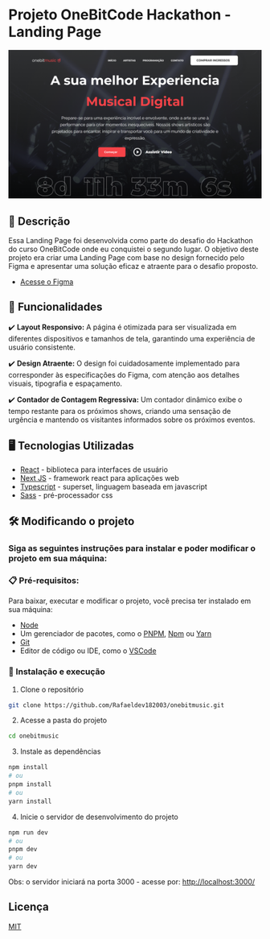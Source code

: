 # Projeto OneBitCode Hackathon - Landing Page

![preview](./public/preview.webp)

## 💭 Descrição

Essa Landing Page foi desenvolvida como parte do desafio do Hackathon do curso OneBitCode onde eu conquistei o segundo lugar. O objetivo deste projeto era criar uma Landing Page com base no design fornecido pelo Figma e apresentar uma solução eficaz e atraente para o desafio proposto.

- [Acesse o Figma](https://www.figma.com/file/rI32MC1DurllSkSAFutArc/Onebitmusic?type=design&node-id=875%3A51072&mode=design&t=HhEz0Qti3aThmoPM-1)

## 🧠 Funcionalidades

 ✔️ **Layout Responsivo:** A página é otimizada para ser visualizada em diferentes dispositivos e tamanhos de tela, garantindo uma experiência de usuário consistente.

 ✔️ **Design Atraente:** O design foi cuidadosamente implementado para corresponder às especificações do Figma, com atenção aos detalhes visuais, tipografia e espaçamento.

 ✔️ **Contador de Contagem Regressiva:** Um contador dinâmico exibe o tempo restante para os próximos shows, criando uma sensação de urgência e mantendo os visitantes informados sobre os próximos eventos.

## 🖥️ Tecnologias Utilizadas

- [React](https://react.dev) - biblioteca para interfaces de usuário
- [Next JS](https://nextjs.org) - framework react para aplicações web 
- [Typescript](https://www.typescriptlang.org) - superset, linguagem baseada em javascript
- [Sass](https://sass-lang.com) - pré-processador css

## 🛠️ Modificando o projeto

### Siga as seguintes instruções para instalar e poder modificar o projeto em sua máquina:

### 📋 Pré-requisitos:

Para baixar, executar e modificar o projeto, você precisa ter instalado em sua máquina: 
* [Node](https://nodejs.org/en)
* Um gerenciador de pacotes, como o [PNPM](https://pnpm.io), [Npm](https://nodejs.org/en/) ou [Yarn](https://classic.yarnpkg.com/lang/en/docs/install)
* [Git](https://git-scm.com/downloads)
* Editor de código ou IDE, como o [VSCode](https://code.visualstudio.com/Download)
  
### 🔧 Instalação e execução

1. Clone o repositório
```bash
git clone https://github.com/Rafaeldev182003/onebitmusic.git
```

2. Acesse a pasta do projeto
```bash
cd onebitmusic
```

3. Instale as dependências
```bash
npm install
# ou
pnpm install
# ou
yarn install
```

4. Inicie o servidor de desenvolvimento do projeto
```bash
npm run dev
# ou
pnpm dev 
# ou
yarn dev
```

Obs: o servidor iniciará na porta 3000 - acesse por: <http://localhost:3000/>



## Licença

[MIT](https://choosealicense.com/licenses/mit/)